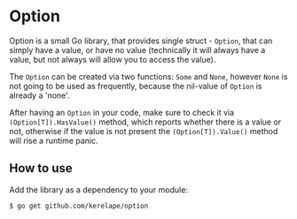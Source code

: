 # Option

Option is a small Go library, that provides single struct - `Option`,
that can simply have a value, or have no value (technically it will
always have a value, but not always will allow you to access the value).

The `Option` can be created via two functions: `Some` and `None`, however
`None` is not going to be used as frequently, because the nil-value of
`Option` is already a 'none'.

After having an `Option` in your code, make sure to check it via `(Option[T]).HasValue()`
method, which reports whether there is a value or not, otherwise if the value is not present
the `(Option[T]).Value()` method will rise a runtime panic.

## How to use

Add the library as a dependency to your module:
```bash
$ go get github.com/kerelape/option
```
